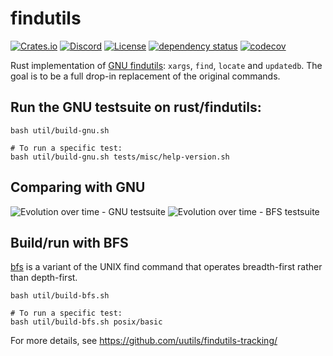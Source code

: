 # findutils

[![Crates.io](https://img.shields.io/crates/v/findutils.svg)](https://crates.io/crates/findutils)
[![Discord](https://img.shields.io/badge/discord-join-7289DA.svg?logo=discord&longCache=true&style=flat)](https://discord.gg/wQVJbvJ)
[![License](http://img.shields.io/badge/license-MIT-blue.svg)](https://github.com/uutils/findutils/blob/main/LICENSE)
[![dependency status](https://deps.rs/repo/github/uutils/findutils/status.svg)](https://deps.rs/repo/github/uutils/findutils)
[![codecov](https://codecov.io/gh/uutils/findutils/branch/master/graph/badge.svg)](https://codecov.io/gh/uutils/findutils)

Rust implementation of [GNU findutils](https://www.gnu.org/software/findutils/): `xargs`, `find`, `locate` and `updatedb`.
The goal is to be a full drop-in replacement of the original commands.

## Run the GNU testsuite on rust/findutils:

```
bash util/build-gnu.sh

# To run a specific test:
bash util/build-gnu.sh tests/misc/help-version.sh
```

## Comparing with GNU

![Evolution over time - GNU testsuite](https://github.com/uutils/findutils-tracking/blob/main/gnu-results.png?raw=true)
![Evolution over time - BFS testsuite](https://github.com/uutils/findutils-tracking/blob/main/bfs-results.png?raw=true)

## Build/run with BFS

[bfs](https://github.com/tavianator/bfs) is a variant of the UNIX find command that operates breadth-first rather than depth-first.

```
bash util/build-bfs.sh

# To run a specific test:
bash util/build-bfs.sh posix/basic
```

For more details, see https://github.com/uutils/findutils-tracking/
